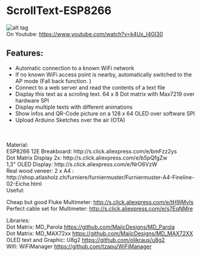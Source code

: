 # ScrollText-ESP8266
![alt tag](https://github.com/DIYDave/ScrollText-ESP8266/blob/master/photos/Picture_Cut.jpg)
<br>
On Youtube: https://www.youtube.com/watch?v=k4Ux_I4Gl30
## Features:
- Automatic connection to a known WiFi network
- If no known WiFi access point is nearby, automatically switched to the AP mode (Fall back function. )
- Connect to a web server and read the contents of a text file
- Display this text as a scroling text. 64 x 8 Dot matrix with Max7219 over hardware SPI
- Display multiple texts with different animations
- Show infos and QR-Code picture on a 128 x 64 OLED over software SPI
- Upload Arduino Sketches over the air (OTA)
<br>
<br>
Material:
<br>
ESP8266 12E Breakboard:   http://s.click.aliexpress.com/e/bmFzz2ys
<br>
Dot Matrix Display 2x:       http://s.click.aliexpress.com/e/b5pQfgZw
<br>
1,3" OLED Display:               http://s.click.aliexpress.com/e/NrO6VzW
<br>
Real wood veneer: 2 x A4 :    http://shop.atlasholz.ch/furniere/furniermuster/Furniermuster-A4-Fineline-02-Eiche.html
<br>
Useful:

Cheap but good Fluke Multimeter: http://s.click.aliexpress.com/e/tH9jMvIs
<br>
Perfect cable set for Multimeter: http://s.click.aliexpress.com/e/s7EqNMre
<br>

Libraries:
<br>
Dot Matrix: MD_Parola   https://github.com/MajicDesigns/MD_Parola
<br>
Dot Matrix: MD_MAX72xx  https://github.com/MajicDesigns/MD_MAX72XX
<br>
OLED text and Graphic: U8g2  https://github.com/olikraus/u8g2
<br>
Wifi: WiFiManager  https://github.com/tzapu/WiFiManager



